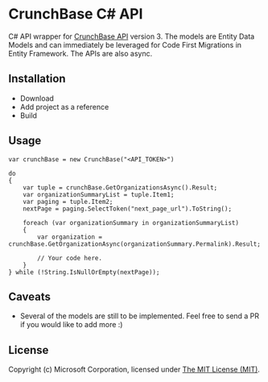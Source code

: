 # CrunchBase C# API

C# API wrapper for [CrunchBase API](http://data.crunchbase.com/) version 3. 
The models are Entity Data Models and can immediately be leveraged for Code First Migrations in Entity Framework.
The APIs are also async.

## Installation

* Download
* Add project as a reference 
* Build

## Usage

```
var crunchBase = new CrunchBase("<API_TOKEN>")

do
{
	var tuple = crunchBase.GetOrganizationsAsync().Result;
	var organizationSummaryList = tuple.Item1;
	var paging = tuple.Item2;
	nextPage = paging.SelectToken("next_page_url").ToString();

	foreach (var organizationSummary in organizationSummaryList)
	{
		var organization = crunchBase.GetOrganizationAsync(organizationSummary.Permalink).Result;

		// Your code here.
	}
} while (!String.IsNullOrEmpty(nextPage));
```

## Caveats

* Several of the models are still to be implemented. Feel free to send a PR if you would like to add more :)

## License
Copyright (c) Microsoft Corporation, licensed under [The MIT License (MIT)](https://github.com/jpoon/crunchbase/blob/master/LICENSE.md).